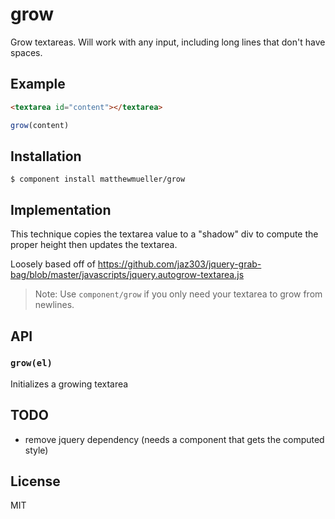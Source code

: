 
# grow

  Grow textareas. Will work with any input, including long lines that don't have spaces.

## Example

```html
<textarea id="content"></textarea>
```

```js
grow(content)
```

## Installation

    $ component install matthewmueller/grow

## Implementation

This technique copies the textarea value to a "shadow" div to compute the proper height then updates the textarea.

Loosely based off of https://github.com/jaz303/jquery-grab-bag/blob/master/javascripts/jquery.autogrow-textarea.js

> Note: Use `component/grow` if you only need your textarea to grow from newlines.

## API

### `grow(el)`

Initializes a growing textarea

## TODO

* remove jquery dependency (needs a component that gets the computed style)

## License

  MIT
